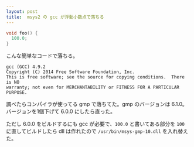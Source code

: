 ```yaml
---
layout: post
title:  msys2 の gcc が浮動小数点で落ちる
---
```

```c
void foo() {
  100.0;
}
```

こんな簡単なコードで落ちる。

```
gcc (GCC) 4.9.2
Copyright (C) 2014 Free Software Foundation, Inc.
This is free software; see the source for copying conditions.  There is NO
warranty; not even for MERCHANTABILITY or FITNESS FOR A PARTICULAR PURPOSE.
```

調べたらコンパイラが使ってる gmp で落ちてた。gmp のバージョンは 6.1.0。バージョンを1個下げて 6.0.0 にしたら直った。

ただし 6.0.0 をビルドするにも gcc が必要で、`100.0` と書いてある部分を `100` に直してビルドしたら dll は作れたので `/usr/bin/msys-gmp-10.dll` を入れ替えた。
